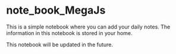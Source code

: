 # note_book_MegaJs
This is a simple notebook where you can add your daily notes. The information in this notebook is stored in your home.

This notebook will be updated in the future.
